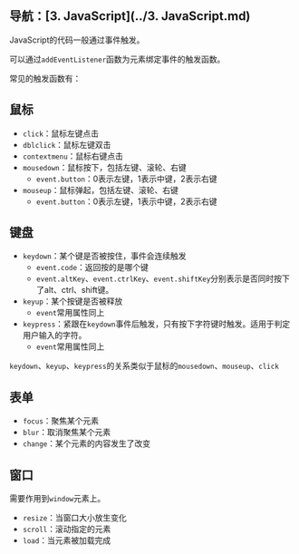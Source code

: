 ## 导航：[3. JavaScript](../3. JavaScript.md)

JavaScript的代码一般通过事件触发。

可以通过`addEventListener`函数为元素绑定事件的触发函数。

常见的触发函数有：

## 鼠标

-   `click`：鼠标左键点击
-   `dblclick`：鼠标左键双击
-   `contextmenu`：鼠标右键点击
-   `mousedown`：鼠标按下，包括左键、滚轮、右键
    -   `event.button`：0表示左键，1表示中键，2表示右键
-   `mouseup`：鼠标弹起，包括左键、滚轮、右键
    -   `event.button`：0表示左键，1表示中键，2表示右键

## 键盘

-   `keydown`：某个键是否被按住，事件会连续触发
    -   `event.code`：返回按的是哪个键
    -   `event.altKey`、`event.ctrlKey`、`event.shiftKey`分别表示是否同时按下了alt、ctrl、shift键。
-   `keyup`：某个按键是否被释放
    -   `event`常用属性同上
-   `keypress`：紧跟在`keydown`事件后触发，只有按下字符键时触发。适用于判定用户输入的字符。
    -   `event`常用属性同上

`keydown`、`keyup`、`keypress`的关系类似于鼠标的`mousedown`、`mouseup`、`click`

## 表单

-   `focus`：聚焦某个元素
-   `blur`：取消聚焦某个元素
-   `change`：某个元素的内容发生了改变

## 窗口

需要作用到`window`元素上。

-   `resize`：当窗口大小放生变化
-   `scroll`：滚动指定的元素
-   `load`：当元素被加载完成